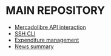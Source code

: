 # MAIN REPOSITORY

- [Mercadolibre API interaction](./price_registry/README.md)
- [SSH CLI](./ssh_keys_cli/README.md)
- [Expenditure management](./my_expenses/README.md)
- [News summary](./my_news_summary/README.md)
